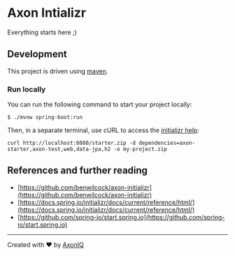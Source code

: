 # Axon Intializr

Everything starts here ;)

## Development

This project is driven using [maven].

### Run locally

You can run the following command to start your project locally:

```shell
$ ./mvnw spring-boot:run
```

Then, in a separate terminal, use cURL to access
the [initializr help](https://docs.spring.io/initializr/docs/current/reference/html/#configuration-access):

```shell
curl http://localhost:8080/starter.zip -d dependencies=axon-starter,axon-test,web,data-jpa,h2 -o my-project.zip

```

## References and further reading

- [https://github.com/benwilcock/axon-initializr](https://github.com/benwilcock/axon-initializr)
- [https://docs.spring.io/initializr/docs/current/reference/html/](https://docs.spring.io/initializr/docs/current/reference/html/)
- [https://github.com/spring-io/start.spring.io](https://github.com/spring-io/start.spring.io)

---
Created with :heart: by [AxonIQ](https://axoniq.io/)

[maven]: https://maven.apache.org/ (Maven)

